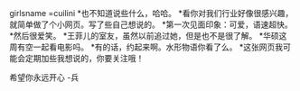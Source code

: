 girlsname =cuilini
*也不知道说些什么，哈哈。
*看你对我们行业好像很感兴趣，就简单做了个小网页。写了些自己想说的。
*第一次见面印象：可爱，语速超快。
*然后很爱笑。
*王菲儿的室友，虽然以前追过她，但是也不是很了解。
*华硕这周有空一起看电影吗。
*有的话，约起来啊。水形物语你看了么。
*这张网页我可能会定期加些我想说的，你要关注哦！


希望你永远开心
-兵


